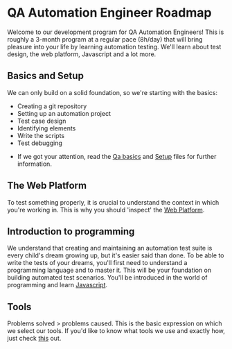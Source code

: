 # QA Automation Engineer Roadmap

Welcome to our development program for QA Automation Engineers! This is roughly a 3-month program at a regular pace (8h/day) that will bring pleasure into your life by learning automation testing. We'll learn about test design, the web platform, Javascript and a lot more.

## Basics and Setup
We can only build on a solid foundation, so we're starting with the basics:
* Creating a git repository 
* Setting up an automation project
* Test case design
* Identifying elements
* Write the scripts
* Test debugging

+ If we got your attention, read the [Qa basics](https://github.com/FortechRomania/js-team-showcase/blob/master/we-train/junior-development-program/qa-automation/qa-basics.md) and [Setup](https://github.com/FortechRomania/js-team-showcase/blob/master/we-train/junior-development-program/qa-automation/setup.md) files for further information.

## The Web Platform
To test something properly, it is crucial to understand the context in which you're working in. This is why you should 'inspect' the [Web Platform](https://github.com/FortechRomania/js-team-showcase/blob/master/we-train/junior-development-program/qa-automation/web-platform.md).

## Introduction to programming
We understand that creating and maintaining an automation test suite is every child's dream growing up, but it's easier said than done. To be able to write the tests of your dreams, you'll first need to understand a programming language and to master it. This will be your foundation on building automated test scenarios. You'll be introduced in the world of programming and learn [Javascript](https://github.com/FortechRomania/js-team-showcase/blob/master/we-train/junior-development-program/qa-automation/javascript.md).

## Tools
Problems solved > problems caused. This is the basic expression on which we select our tools. If you'd like to know what tools we use and exactly how, just check [this](https://github.com/FortechRomania/js-team-showcase/blob/master/we-train/junior-development-program/qa-automation/automation-tools.md) out. 
